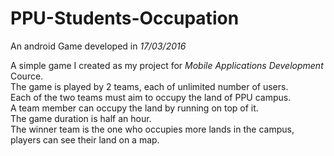 # PPU-Students-Occupation

An android Game developed in *17/03/2016*

A simple game I created as my project for *Mobile Applications Development* Cource.  
The game is played by 2 teams, each of unlimited number of users.  
Each of the two teams must aim to occupy the land of PPU campus.  
A team member can occupy the land by running on top of it.  
The game duration is half an hour.  
The winner team is the one who occupies more lands in the campus, players can see their land on a map.  
